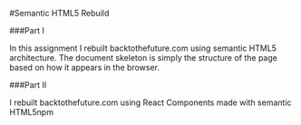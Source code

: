 #Semantic HTML5 Rebuild

###Part I

In this assignment I rebuilt backtothefuture.com using semantic HTML5 architecture. The document skeleton is simply the structure of the page based on how it appears in the browser.

###Part II

I rebuilt backtothefuture.com using React Components made with semantic HTML5npm

